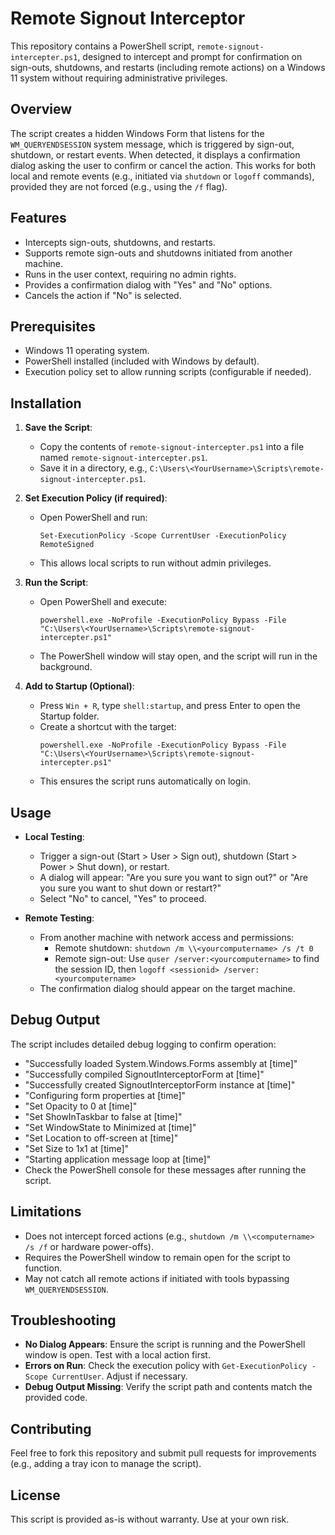# Remote Signout Interceptor

This repository contains a PowerShell script, `remote-signout-intercepter.ps1`, designed to intercept and prompt for confirmation on sign-outs, shutdowns, and restarts (including remote actions) on a Windows 11 system without requiring administrative privileges.

## Overview

The script creates a hidden Windows Form that listens for the `WM_QUERYENDSESSION` system message, which is triggered by sign-out, shutdown, or restart events. When detected, it displays a confirmation dialog asking the user to confirm or cancel the action. This works for both local and remote events (e.g., initiated via `shutdown` or `logoff` commands), provided they are not forced (e.g., using the `/f` flag).

## Features
- Intercepts sign-outs, shutdowns, and restarts.
- Supports remote sign-outs and shutdowns initiated from another machine.
- Runs in the user context, requiring no admin rights.
- Provides a confirmation dialog with "Yes" and "No" options.
- Cancels the action if "No" is selected.

## Prerequisites
- Windows 11 operating system.
- PowerShell installed (included with Windows by default).
- Execution policy set to allow running scripts (configurable if needed).

## Installation

1. **Save the Script**:
   - Copy the contents of `remote-signout-intercepter.ps1` into a file named `remote-signout-intercepter.ps1`.
   - Save it in a directory, e.g., `C:\Users\<YourUsername>\Scripts\remote-signout-intercepter.ps1`.

2. **Set Execution Policy (if required)**:
   - Open PowerShell and run:
     ```
     Set-ExecutionPolicy -Scope CurrentUser -ExecutionPolicy RemoteSigned
     ```
   - This allows local scripts to run without admin privileges.

3. **Run the Script**:
   - Open PowerShell and execute:
     ```
     powershell.exe -NoProfile -ExecutionPolicy Bypass -File "C:\Users\<YourUsername>\Scripts\remote-signout-intercepter.ps1"
     ```
   - The PowerShell window will stay open, and the script will run in the background.

4. **Add to Startup (Optional)**:
   - Press `Win + R`, type `shell:startup`, and press Enter to open the Startup folder.
   - Create a shortcut with the target:
     ```
     powershell.exe -NoProfile -ExecutionPolicy Bypass -File "C:\Users\<YourUsername>\Scripts\remote-signout-intercepter.ps1"
     ```
   - This ensures the script runs automatically on login.

## Usage

- **Local Testing**:
  - Trigger a sign-out (Start > User > Sign out), shutdown (Start > Power > Shut down), or restart.
  - A dialog will appear: "Are you sure you want to sign out?" or "Are you sure you want to shut down or restart?"
  - Select "No" to cancel, "Yes" to proceed.

- **Remote Testing**:
  - From another machine with network access and permissions:
    - Remote shutdown: `shutdown /m \\<yourcomputername> /s /t 0`
    - Remote sign-out: Use `quser /server:<yourcomputername>` to find the session ID, then `logoff <sessionid> /server:<yourcomputername>`
  - The confirmation dialog should appear on the target machine.

## Debug Output
The script includes detailed debug logging to confirm operation:
- "Successfully loaded System.Windows.Forms assembly at [time]"
- "Successfully compiled SignoutInterceptorForm at [time]"
- "Successfully created SignoutInterceptorForm instance at [time]"
- "Configuring form properties at [time]"
- "Set Opacity to 0 at [time]"
- "Set ShowInTaskbar to false at [time]"
- "Set WindowState to Minimized at [time]"
- "Set Location to off-screen at [time]"
- "Set Size to 1x1 at [time]"
- "Starting application message loop at [time]"
- Check the PowerShell console for these messages after running the script.

## Limitations
- Does not intercept forced actions (e.g., `shutdown /m \\<computername> /s /f` or hardware power-offs).
- Requires the PowerShell window to remain open for the script to function.
- May not catch all remote actions if initiated with tools bypassing `WM_QUERYENDSESSION`.

## Troubleshooting
- **No Dialog Appears**: Ensure the script is running and the PowerShell window is open. Test with a local action first.
- **Errors on Run**: Check the execution policy with `Get-ExecutionPolicy -Scope CurrentUser`. Adjust if necessary.
- **Debug Output Missing**: Verify the script path and contents match the provided code.

## Contributing
Feel free to fork this repository and submit pull requests for improvements (e.g., adding a tray icon to manage the script).

## License
This script is provided as-is without warranty. Use at your own risk.
